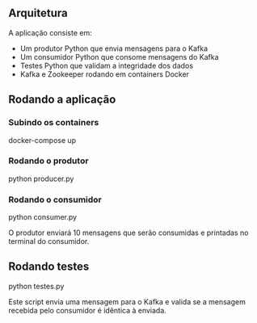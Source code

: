 
## Arquitetura

A aplicação consiste em:

- Um produtor Python que envia mensagens para o Kafka
- Um consumidor Python que consome mensagens do Kafka 
- Testes Python que validam a integridade dos dados
- Kafka e Zookeeper rodando em containers Docker


## Rodando a aplicação 

### Subindo os containers

docker-compose up

### Rodando o produtor

python producer.py

### Rodando o consumidor

python consumer.py

O produtor enviará 10 mensagens que serão consumidas e printadas no terminal do consumidor.

## Rodando testes

python testes.py

Este script envia uma mensagem para o Kafka e valida se a mensagem recebida pelo consumidor é idêntica à enviada.

 
